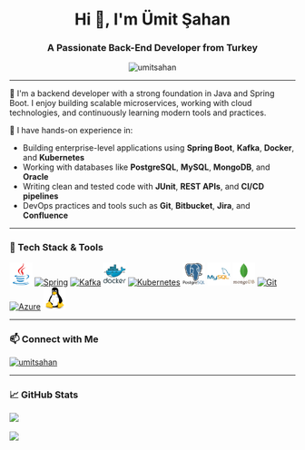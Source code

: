 <h1 align="center">Hi 👋, I'm Ümit Şahan</h1>
<h3 align="center">A Passionate Back-End Developer from Turkey</h3>

<p align="center">
  <img src="https://komarev.com/ghpvc/?username=umitsahan&label=Profile%20views&color=0e75b6&style=flat" alt="umitsahan" />
</p>

---

🔧 I'm a backend developer with a strong foundation in Java and Spring Boot. I enjoy building scalable microservices, working with cloud technologies, and continuously learning modern tools and practices.

🎯 I have hands-on experience in:

- Building enterprise-level applications using **Spring Boot**, **Kafka**, **Docker**, and **Kubernetes**  
- Working with databases like **PostgreSQL**, **MySQL**, **MongoDB**, and **Oracle**  
- Writing clean and tested code with **JUnit**, **REST APIs**, and **CI/CD pipelines**  
- DevOps practices and tools such as **Git**, **Bitbucket**, **Jira**, and **Confluence**  

---

### 🚀 Tech Stack & Tools

<p align="left">
  <a href="https://www.java.com" target="_blank"><img src="https://raw.githubusercontent.com/devicons/devicon/master/icons/java/java-original.svg" alt="Java" width="40" height="40"/></a>
  <a href="https://spring.io/" target="_blank"><img src="https://www.vectorlogo.zone/logos/springio/springio-icon.svg" alt="Spring" width="40" height="40"/></a>
  <a href="https://kafka.apache.org/" target="_blank"><img src="https://www.vectorlogo.zone/logos/apache_kafka/apache_kafka-icon.svg" alt="Kafka" width="40" height="40"/></a>
  <a href="https://www.docker.com/" target="_blank"><img src="https://raw.githubusercontent.com/devicons/devicon/master/icons/docker/docker-original-wordmark.svg" alt="Docker" width="40" height="40"/></a>
  <a href="https://kubernetes.io" target="_blank"><img src="https://www.vectorlogo.zone/logos/kubernetes/kubernetes-icon.svg" alt="Kubernetes" width="40" height="40"/></a>
  <a href="https://www.postgresql.org" target="_blank"><img src="https://raw.githubusercontent.com/devicons/devicon/master/icons/postgresql/postgresql-original-wordmark.svg" alt="PostgreSQL" width="40" height="40"/></a>
  <a href="https://www.mysql.com/" target="_blank"><img src="https://raw.githubusercontent.com/devicons/devicon/master/icons/mysql/mysql-original-wordmark.svg" alt="MySQL" width="40" height="40"/></a>
  <a href="https://www.mongodb.com/" target="_blank"><img src="https://raw.githubusercontent.com/devicons/devicon/master/icons/mongodb/mongodb-original-wordmark.svg" alt="MongoDB" width="40" height="40"/></a>
  <a href="https://git-scm.com/" target="_blank"><img src="https://www.vectorlogo.zone/logos/git-scm/git-scm-icon.svg" alt="Git" width="40" height="40"/></a>
  <a href="https://azure.microsoft.com/en-in/" target="_blank"><img src="https://www.vectorlogo.zone/logos/microsoft_azure/microsoft_azure-icon.svg" alt="Azure" width="40" height="40"/></a>
  <a href="https://www.linux.org/" target="_blank"><img src="https://raw.githubusercontent.com/devicons/devicon/master/icons/linux/linux-original.svg" alt="Linux" width="40" height="40"/></a>
</p>

---

### 📫 Connect with Me

<p align="left">
  <a href="https://linkedin.com/in/umitsahan" target="_blank">
    <img src="https://raw.githubusercontent.com/rahuldkjain/github-profile-readme-generator/master/src/images/icons/Social/linked-in-alt.svg" alt="umitsahan" height="30" width="40" />
  </a>
</p>

---

### 📈 GitHub Stats

<p align="left">
  <img src="https://github-readme-stats.vercel.app/api/top-langs/?username=umitsahan&layout=compact&langs_count=8&theme=tokyonight"/>
</p>

<p align="left">
  <img src="https://github-readme-stats.vercel.app/api?username=umitsahan&show_icons=true&theme=tokyonight" />
</p>
